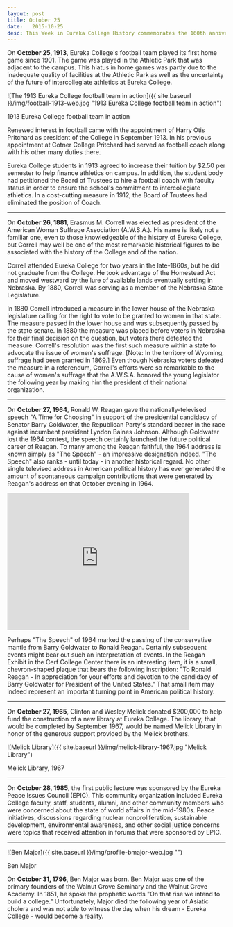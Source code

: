 ```yaml
---
layout: post
title: October 25
date:   2015-10-25
desc: This Week in Eureka College History commemorates the 160th anniversary of the founding of Eureka College on February 6, 1855, and is scheduled to run weekly through February 6, 2016.
---
```

On <strong>October 25, 1913</strong>, Eureka College's football team played its first home game since 1901. The game was played in the Athletic Park that was adjacent to the campus. This hiatus in home games was partly due to the inadequate quality of facilities at the Athletic Park as well as the uncertainty of the future of intercollegiate athletics at Eureka College.

![The 1913 Eureka College football team in action]({{ site.baseurl }}/img/football-1913-web.jpg "1913 Eureka College football team in action")
<p class="caption">1913 Eureka College football team in action</p>

Renewed interest in football came with the appointment of Harry Otis Pritchard as president of the College in September 1913. In his previous appointment at Cotner College Pritchard had served as football coach along with his other many duties there.

Eureka College students in 1913 agreed to increase their tuition by $2.50 per semester to help finance athletics on campus. In addition, the student body had petitioned the Board of Trustees to hire a football coach with faculty status in order to ensure the school's commitment to intercollegiate athletics. In a cost-cutting measure in 1912, the Board of Trustees had eliminated the position of Coach.

<hr>

On <strong>October 26, 1881</strong>, Erasmus M. Correll was elected as president of the American Woman Suffrage Association (A.W.S.A.). His name is likely not a familiar one, even to those knowledgeable of the history of Eureka College, but Correll may well be one of the most remarkable historical figures to be associated with the history of the College and of the nation.

Correll attended Eureka College for two years in the late-1860s, but he did not graduate from the College. He took advantage of the Homestead Act and moved westward by the lure of available lands eventually settling in Nebraska. By 1880, Correll was serving as a member of the Nebraska State Legislature.

In 1880 Correll introduced a measure in the lower house of the Nebraska legislature calling for the right to vote to be granted to women in that state. The measure passed in the lower house and was subsequently passed by the state senate. In 1880 the measure was placed before voters in Nebraska for their final decision on the question, but voters there defeated the measure. Correll's resolution was the first such measure within a state to advocate the issue of women's suffrage. [Note: In the territory of Wyoming, suffrage had been granted in 1869.] Even though Nebraska voters defeated the measure in a referendum, Correll's efforts were so remarkable to the cause of women's suffrage that the A.W.S.A. honored the young legislator the following year by making him the president of their national organization.

<hr>

On <strong>October 27, 1964</strong>, Ronald W. Reagan gave the nationally-televised speech "A Time for Choosing" in support of the presidential candidacy of Senator Barry Goldwater, the Republican Party's standard bearer in the race against incumbent president Lyndon Baines Johnson. Although Goldwater lost the 1964 contest, the speech certainly launched the future political career of Reagan. To many among the Reagan faithful, the 1964 address is known simply as "The Speech" - an impressive designation indeed. "The Speech" also ranks - until today - in another historical regard. No other single televised address in American political history has ever generated the amount of spontaneous campaign contributions that were generated by Reagan's address on that October evening in 1964.

 <div class="flex-video">
  <iframe width="420" height="315" src="https://www.youtube.com/embed/qXBswFfh6AY" frameborder="0" allowfullscreen></iframe>
 </div>

Perhaps "The Speech" of 1964 marked the passing of the conservative mantle from Barry Goldwater to Ronald Reagan. Certainly subsequent events might bear out such an interpretation of events. In the Reagan Exhibit in the Cerf College Center there is an interesting item, it is a small, chevron-shaped plaque that bears the following inscription: "To Ronald Reagan - In appreciation for your efforts and devotion to the candidacy of Barry Goldwater for President of the United States." That small item may indeed represent an important turning point in American political history.

<hr>

On <strong>October 27, 1965</strong>, Clinton and Wesley Melick donated $200,000 to help fund the construction of a new library at Eureka College. The library, that would be completed by September 1967, would be named Melick Library in honor of the generous support provided by the Melick brothers.

![Melick Library]({{ site.baseurl }}/img/melick-library-1967.jpg "Melick Library")
<p class="caption">Melick Library, 1967</p>

<hr>

On <strong>October 28, 1985</strong>, the first public lecture was sponsored by the Eureka Peace Issues Council (EPIC). This community organization included Eureka College faculty, staff, students, alumni, and other community members who were concerned about the state of world affairs in the mid-1980s. Peace initiatives, discussions regarding nuclear nonproliferation, sustainable development, environmental awareness, and other social justice concerns were topics that received attention in forums that were sponsored by EPIC.

<hr>

<article class="small-12 large-4 columns clearfix"> ![Ben Major]({{ site.baseurl }}/img/profile-bmajor-web.jpg "")
<p class="caption">Ben Major</p></article>

On <strong>October 31, 1796</strong>, Ben Major was born. Ben Major was one of the primary founders of the Walnut Grove Seminary and the Walnut Grove Academy. In 1851, he spoke the prophetic words "On that rise we intend to build a college." Unfortunately, Major died the following year of Asiatic cholera and was not able to witness the day when his dream - Eureka College - would become a reality.
